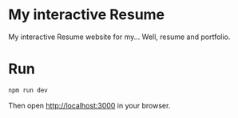 
# My interactive Resume

My interactive Resume website for my... Well, resume and portfolio.

# Run

```bash
npm run dev
```

Then open [http://localhost:3000](http://localhost:3000) in your browser.

